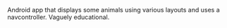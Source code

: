 Android app that displays some animals using various layouts and uses a
navcontroller. Vaguely educational.
